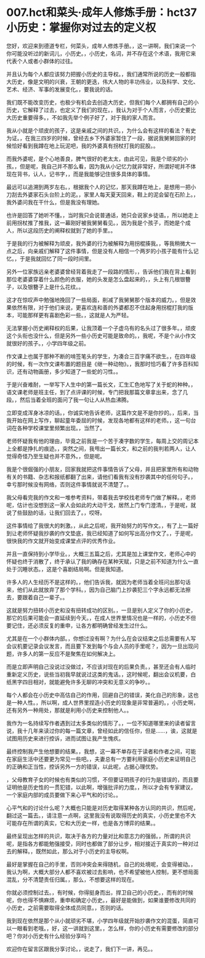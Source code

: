 # 007.hct和菜头·成年人修炼手册：hct37 小历史：掌握你对过去的定义权

您好，欢迎来到德道专栏，何菜头，成年人修炼手册。，这一讲啊，我们来说一个你可能没听过的新词儿，小历史。，小历史，名词，并不存在这个术语，我用它来代表个人或者小群体的过往。

并且认为每个人都应该努力把握小历史的主导权。，我们通常所说的历史一般都指大历史，像是文明的兴衰，王朝的更迭，伟大人物的丰功伟业，以及科学、文化、艺术、经济、军事的发展变化。，要我说的话。

我们既不能改变历史，也极少有机会去创造大历史，但我们每个人都拥有自己的小历史，它解释了过去，也定义了我们的现在。，我认为对于个人而言，小历史要比大历史重要得多。，不如我先举个例子好了，对于我的家人而言。

我从小就是个顽皮的孩子，这是亲戚之间的共识。，为什么会有这样的看法？有史为证。，在我三四岁的时候，曾经去乡下外婆家暂住了一段，据说我舅舅回家的时候恰好看到我蹲在地上玩泥吧，我的外婆真有拐杖打我的屁股。。

而我外婆呢，是个心地善良，脾气很好的老太太，由此可见，我是个顽劣的小孩。，但是呢，我自己并不那么看，因为我从小记忆力就非常好，所谓好呢并不体现在背书，认人，记书字，，而是我能够记住很多具体的事情。

最远可以追溯到两岁左右。，根据我个人的记忆，那天我蹲在地上，是想用一把小刀刮去外婆家石头台阶上的泥。，家里人每天夏天回来，鞋上的泥会留在石阶上。，我外婆问我在干什么，但是我没有理她。

也许是回答了她听不懂。，当时我只会说普通话，她只会说家乡徒语。，所以她走上前用拐杖推了推我，这一幕刚好被我舅舅看见。，因为我是个孩子，而她是个成人，所以这段历史的阐释权就到了她的手里。。

于是我的行为被解释为顽皮，我外婆的行为被解释为用拐棍揍我。，等我稍微大一点之后，向亲戚们解释了这件事情，但是没有人相信一个两岁的小孩子能有什么记忆。，于是我就回忆了同一段时间里。

另外一位家族远亲老婆婆曾经背着我走了一段路的情形，，告诉他们我在背上看到那位老婆婆穿着什么颜色的衣服，她的头发是怎么盘起来的，，头上有几根银簪子，以及银簪子上是什么花纹。。

这才在惊叹声中勉强地挽回了一些局面，削减了我舅舅那个版本的威力。，但是效果依然有限，对于他们来说，更喜欢连和善的外婆都忍不住起身用拐棍打我的版本，可能那样更有喜剧色彩一些。，这就是人为严轻。

无法掌握小历史阐释权的后果，让我顶着一个子虚乌有的名头过了很多年。，顽皮这个头衔也没什么，但是另外一些小历史可能是致命的。，我呢，不是个从小作文就很好的孩子。，小学四年级之前。

作文课上也属于那种不断的啃签笔头的学生，为凑合三百字痛不欲生。，在四年级的时候，有一次作文课布置的题目是《继一种动物》。，我那时恰巧看了许多百科知识，还有动物画册，多少知道了一些蛇的习性。。

于是兴奋难耐，一举写下人生中的第一篇长文，汇生汇色地写了关于蛇的种种。，语文课老师是班主任，到了点评课的时候，专门把我那篇文章拿出来，念了几段。，然后当着全班的面问了我一句让人从热血沸腾。

立即变成浑身冰凉的话。，你诚实地告诉老师，这篇作文是不是你抄的。，后来，当我开始在网上写作，聊起童年委屈的时候，发现各地都有这样的老师。，这一句台词在各种学校课堂里频繁出现。，当然了。

老师怀疑我有他的理由，毕竟之前我是一个苦于凑字数的学生，每周上交的周记本上全都是挣扎的痕迹。，突然之间，我甩出一篇长文，和之前的我判若两人，让人觉得奇怪乃至生疑也并不意外。，但是呢。

我是个很倔强的小朋友，回家我就把这件事情告诉了父母，并且把家里所有和动物有关的书籍、杂志和报纸都翻了出来，请他们看我有没有抄袭其中的任何句子。，幸亏那时候没有网络，否则这件事情就说不清楚了。。

我父母看完我的作文和一堆参考资料，带着我去学校找老师专门做了解释。，老师呢，估计也没想到这一家人会如此的大动干戈，居然上门专门澄清。，于是呢，就说了些鼓励的话，让我们回去了。，哎呀。

这件事情给了我很大的刺激。，从此之后呢，我开始努力的写作文。，有了上一篇好到让老师怀疑我抄袭的作文垫底，我已经知道了如何写出高分作文了。，于是呢，很快我的作文就开始变成课堂点评的优秀作业。

并且一直保持到小学毕业。，大概三五篇之后，尤其是加上课堂作文，老师心中的怀疑也终于消散了，终于承认了我的确存在某种天赋，只是之前不知道为什么一直处于沉睡状态。，这是个喜剧结局啊。但是我知道。

许多人的人生经历不是这样的。，他们告诉我，就因为老师当着全班问出那句话来，他们从此就放弃了那个学科。，因为自己脑门上抄袭犯三个字永远都无法擦去，要跟着自己一辈子。。

这就是努力扭转小历史和没有扭转成功的区别。，一旦是别人定义了你的小历史，那它的后果可能会一直延续到今天。，在成人世界里情况也是一样的，小历史不但要记住，还必须反复的重申，让各方都明确曾经发生过什么。

尤其是在一个小群体内部。，你想过没有啊？为什么在会议结束之后总需要有人写会议机要记录会议发言，而且要下发到每个与会人员的手里呢？，因为一旦出现问题，许多人的第一反应不是聚焦在如何解决上。

而是立即声明自己没说过没做过，不应该对现在的后果负责。，甚至还会有人临时重新定义历史，说些当初我早就说过这类的鬼话。，这时候呢，翻出会议机要，白纸黑字四目相对，就能避免许多无聊的冲突和无意义的争吵。。

每个人都会在小历史中高估自己的作用，回避自己的错误，美化自己的形象，这也是一种人性。，所以啊，成人世界里捏造小历史的现象是非常普遍的。，小历史啊，还有另外一种用处，那就是利用小历史来控制他人。。

我作为一名持续写作者遇到过太多类似的情形了。，一位不知道哪里来的读者留言说，我十几年来读过你的每一篇文章，曾经如此的信任你，但是……，诶，这就是试图用历史来进行控诉，进而试图让我产生愧疚。

最终控制我产生他想要的结果。，我想，这一幕不单存在于读者和作者之间，可能在家庭生活中还要更为常见一些吧。，夫妻总有一方要利用家庭小历史来证明自己的正确和正当性，控诉另外一方的错误，以此呢，占据心理优势。

，父母教育子女的时候也有类似的习惯，不但要证明孩子的行为是错误的，而且要证明他是历史性的一贯犯错，以此啊，增强批评的力度。，所以才会有专家建议，一个家庭内部的成员要做下来心平气和的讨论。。

心平气和的讨论什么呢？大概也只能是对历史取得某种各方认同的共识，然后呢，翻过这一篇去。，请注意一点啊，这里我没有说取得历史的真实，小历史里也不大可能存在所谓的真实，它和大历史一样，也是各方博弈的结果。。

最终呈现出怎样的共识，取决于各方的力量对比和意志力的强弱。，所谓的共识呢，是指各方都能勉强接受，同时也都做了部分让步，相对接近于真实的一种对过去的解释。，既然如此，那么对于小历史的主导权啊。

最好是掌握在自己的手里，否则冲突会来得随机，自己的处境呢，会变得被动。，我认为啊，大概大部分人都不喜欢被过去影响，也不希望被他人控制，更不想局面混乱，分不清楚责任归属。，那么，不想要这样的现在。

你就必须控制过去。，有时候，你得挺身而出，捍卫自己的小历史。，而有的时候呢，你也得不惧麻烦，重申和确定小历史。，最好是能做到，如果谁要修改共同的小历史，之前需要取得全体成员同意。，否则的话。

我到现在依然是那个从小就顽劣不堪，小学四年级就开始抄袭作文的混蛋，简直可以一眼看到老哦。，好，这一讲就到这里。，怎么样，你的小历史有需要修改的部分吧？你对小历史有什么经验分享吗？

欢迎你在留言区跟我分享讨论。，说走了，我们下一讲，再见。。